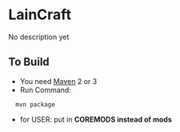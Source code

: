 LainCraft
====================

No description yet

To Build
--------------------

  + You need [Maven](http://maven.apache.org/) 2 or 3
  + Run Command:

  ```
    mvn package
  ```

  + for USER: put in __COREMODS instead of mods__